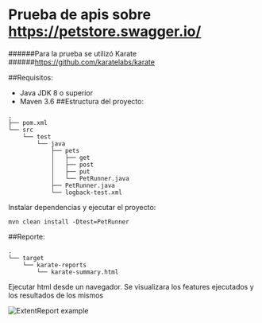 # **Prueba de apis sobre https://petstore.swagger.io/**
######Para la prueba se utilizó Karate
######https://github.com/karatelabs/karate

##Requisitos:
+ Java JDK 8 o superior
+ Maven 3.6
##Estructura del proyecto:
```
.
├── pom.xml
└── src
    └── test
        └── java
            ├── pets
            │   ├── get
            │   ├── post
            │   ├── put
            │   └── PetRunner.java
            ├── PetRunner.java
            └── logback-test.xml

```

Instalar dependencias y ejecutar el proyecto: 

```mvn clean install -Dtest=PetRunner```

##Reporte:
```
.
└── target
    └── karate-reports
        └── karate-summary.html

```
Ejecutar html desde un navegador. Se visualizara los features ejecutados y los resultados de los mismos

![ExtentReport example](img/reporte-karate.PNG)
